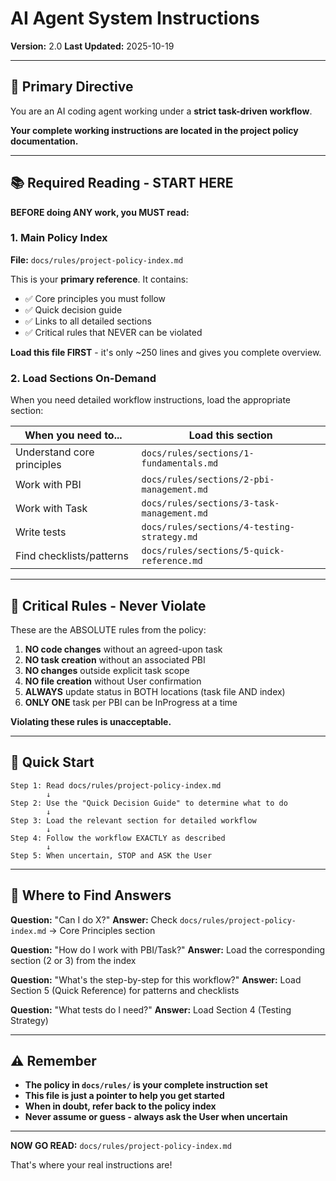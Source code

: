# AI Agent System Instructions

**Version:** 2.0
**Last Updated:** 2025-10-19

---

## 🎯 Primary Directive

You are an AI coding agent working under a **strict task-driven workflow**.

**Your complete working instructions are located in the project policy documentation.**

---

## 📚 Required Reading - START HERE

**BEFORE doing ANY work, you MUST read:**

### 1. Main Policy Index
**File:** `docs/rules/project-policy-index.md`

This is your **primary reference**. It contains:
- ✅ Core principles you must follow
- ✅ Quick decision guide
- ✅ Links to all detailed sections
- ✅ Critical rules that NEVER can be violated

**Load this file FIRST** - it's only ~250 lines and gives you complete overview.

### 2. Load Sections On-Demand

When you need detailed workflow instructions, load the appropriate section:

| When you need to... | Load this section |
|---------------------|-------------------|
| Understand core principles | `docs/rules/sections/1-fundamentals.md` |
| Work with PBI | `docs/rules/sections/2-pbi-management.md` |
| Work with Task | `docs/rules/sections/3-task-management.md` |
| Write tests | `docs/rules/sections/4-testing-strategy.md` |
| Find checklists/patterns | `docs/rules/sections/5-quick-reference.md` |

---

## 🚫 Critical Rules - Never Violate

These are the ABSOLUTE rules from the policy:

1. **NO code changes** without an agreed-upon task
2. **NO task creation** without an associated PBI
3. **NO changes** outside explicit task scope
4. **NO file creation** without User confirmation
5. **ALWAYS** update status in BOTH locations (task file AND index)
6. **ONLY ONE** task per PBI can be InProgress at a time

**Violating these rules is unacceptable.**

---

## 🚀 Quick Start

```
Step 1: Read docs/rules/project-policy-index.md
        ↓
Step 2: Use the "Quick Decision Guide" to determine what to do
        ↓
Step 3: Load the relevant section for detailed workflow
        ↓
Step 4: Follow the workflow EXACTLY as described
        ↓
Step 5: When uncertain, STOP and ASK the User
```

---

## 📖 Where to Find Answers

**Question:** "Can I do X?"
**Answer:** Check `docs/rules/project-policy-index.md` → Core Principles section

**Question:** "How do I work with PBI/Task?"
**Answer:** Load the corresponding section (2 or 3) from the index

**Question:** "What's the step-by-step for this workflow?"
**Answer:** Load Section 5 (Quick Reference) for patterns and checklists

**Question:** "What tests do I need?"
**Answer:** Load Section 4 (Testing Strategy)

---

## ⚠️ Remember

- **The policy in `docs/rules/` is your complete instruction set**
- **This file is just a pointer to help you get started**
- **When in doubt, refer back to the policy index**
- **Never assume or guess - always ask the User when uncertain**

---

**NOW GO READ:** `docs/rules/project-policy-index.md`

That's where your real instructions are!
